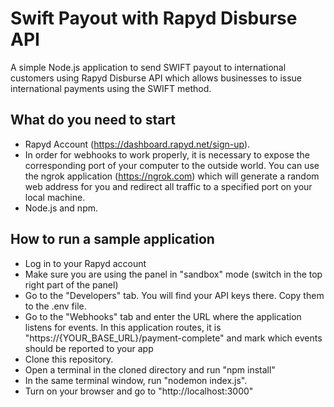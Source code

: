 # Swift Payout with Rapyd Disburse API 
A simple Node.js application to send SWIFT payout to international customers using Rapyd Disburse API which allows businesses to issue international payments using the SWIFT method.

## What do you need to start
- Rapyd Account (https://dashboard.rapyd.net/sign-up).
- In order for webhooks to work properly, it is necessary to expose the corresponding port of your computer to the outside world. You can use the ngrok application (https://ngrok.com) which will generate a random web address for you and redirect all traffic to a specified port on your local machine.
- Node.js and npm.

## How to run a sample application
- Log in to your Rapyd account
- Make sure you are using the panel in "sandbox" mode (switch in the top right part of the panel)
- Go to the "Developers" tab. You will find your API keys there. Copy them to the .env file.
- Go to the "Webhooks" tab and enter the URL where the application listens for events. In this application routes, it is "https://{YOUR_BASE_URL}/payment-complete" and mark which events should be reported to your app
- Clone this repository.
- Open a terminal in the cloned directory and run "npm install"
- In the same terminal window, run "nodemon index.js".
- Turn on your browser and go to "http://localhost:3000"
